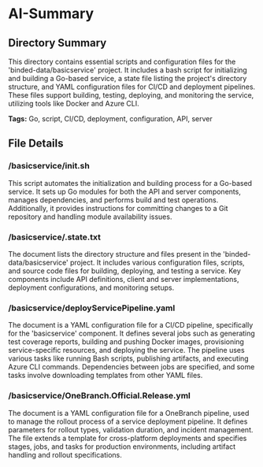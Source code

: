 # AI-Summary
## Directory Summary
This directory contains essential scripts and configuration files for the 'binded-data/basicservice' project. It includes a bash script for initializing and building a Go-based service, a state file listing the project's directory structure, and YAML configuration files for CI/CD and deployment pipelines. These files support building, testing, deploying, and monitoring the service, utilizing tools like Docker and Azure CLI.

**Tags:** Go, script, CI/CD, deployment, configuration, API, server

## File Details
    
### /basicservice/init.sh
This script automates the initialization and building process for a Go-based service. It sets up Go modules for both the API and server components, manages dependencies, and performs build and test operations. Additionally, it provides instructions for committing changes to a Git repository and handling module availability issues.

### /basicservice/.state.txt
The document lists the directory structure and files present in the 'binded-data/basicservice' project. It includes various configuration files, scripts, and source code files for building, deploying, and testing a service. Key components include API definitions, client and server implementations, deployment configurations, and monitoring setups.

### /basicservice/deployServicePipeline.yaml
The document is a YAML configuration file for a CI/CD pipeline, specifically for the 'basicservice' component. It defines several jobs such as generating test coverage reports, building and pushing Docker images, provisioning service-specific resources, and deploying the service. The pipeline uses various tasks like running Bash scripts, publishing artifacts, and executing Azure CLI commands. Dependencies between jobs are specified, and some tasks involve downloading templates from other YAML files.

### /basicservice/OneBranch.Official.Release.yml
The document is a YAML configuration file for a OneBranch pipeline, used to manage the rollout process of a service deployment pipeline. It defines parameters for rollout types, validation duration, and incident management. The file extends a template for cross-platform deployments and specifies stages, jobs, and tasks for production environments, including artifact handling and rollout specifications.
